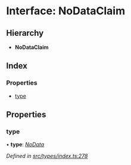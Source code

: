 # Interface: NoDataClaim

## Hierarchy

* **NoDataClaim**

## Index

### Properties

* [type](nodataclaim.md#type)

## Properties

###  type

• **type**: *[NoData](../enums/claimtype.md#nodata)*

*Defined in [src/types/index.ts:278](https://github.com/PolymathNetwork/polymesh-sdk/blob/31a16a34/src/types/index.ts#L278)*
